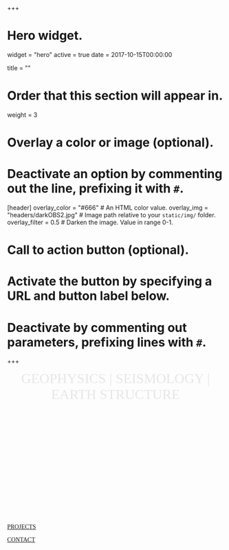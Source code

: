 +++
# Hero widget.
widget = "hero"
active = true
date = 2017-10-15T00:00:00

title = ""

# Order that this section will appear in.
weight = 3

# Overlay a color or image (optional).
#   Deactivate an option by commenting out the line, prefixing it with `#`.
[header]
  overlay_color = "#666"  # An HTML color value.
  overlay_img = "headers/darkOBS2.jpg"  # Image path relative to your `static/img/` folder.
  overlay_filter = 0.5  # Darken the image. Value in range 0-1.

# Call to action button (optional).
#   Activate the button by specifying a URL and button label below.
#   Deactivate by commenting out parameters, prefixing lines with `#`.
+++

<!-- <center><font size="+15" color="#e6e6e6" face="montserrat"><b>JOSHUA RUSSELL</b></font></center> -->
<center><font size="6" color="#e6e6e6" face="ubuntu">GEOPHYSICS | SEISMOLOGY  | EARTH STRUCTURE</b></font></center>
<div class="bottom"><font size="-1"></font></div>

<center>
<div style="display: table; height: 700px; overflow: hidden;">
  <div style="display: table-cell; vertical-align: middle;">

  </div>
</div>
</center>

<div style="margin-top: -27rem;">
</div>


<a class="button2" href="#research"><i class="fas fa-chevron-circle-down"></i><font face="ubuntu">  PROJECTS</font></a>

<a class="button2" href="#contact"><i class="fas fa-envelope"></i><font face="ubuntu">  CONTACT</font></a>





